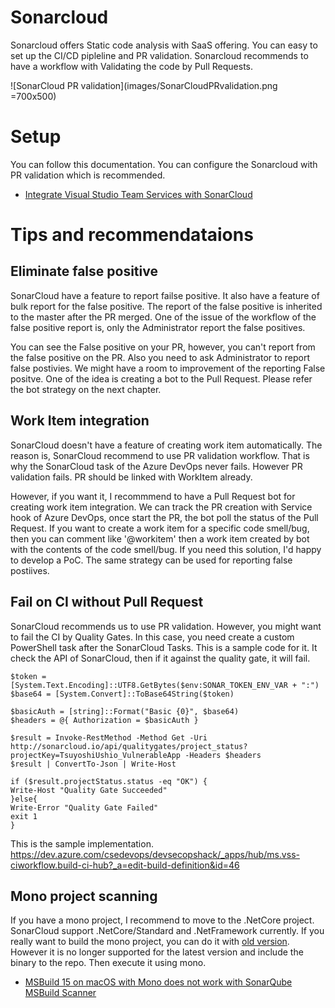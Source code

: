# Sonarcloud 

Sonarcloud offers Static code analysis with SaaS offering. You can easy to set up the CI/CD pipleline and PR validation. 
Sonarcloud recommends to have a workflow with Validating the code by Pull Requests. 

![SonarCloud PR validation](images/SonarCloudPRvalidation.png =700x500)

# Setup 

You can follow this documentation. You can configure the Sonarcloud with PR validation which is recommended. 

* [Integrate Visual Studio Team Services with SonarCloud](https://docs.microsoft.com/en-us/labs/devops/sonarcloudlab/)

# Tips and recommendataions

## Eliminate false positive 

SonarCloud have a feature to report failse positive. It also have a feature of bulk report for the false positive. 
The report of the false positive is inherited to the master after the PR merged. One of the issue of the workflow of the 
false positive report is, only the Administrator report the false positives. 
  
You can see the False positive on your PR, however, you can't report from the false positive on the PR. Also you need to ask 
Administrator to report false postivies. We might have a room to improvement of the reporting False positve. 
One of the idea is creating a bot to the Pull Request. Please refer the bot strategy on the next chapter. 

## Work Item integration 

SonarCloud doesn't have a feature of creating work item automatically. The reason is, SonarCloud recommend to use PR validation workflow. 
That is why the SonarCloud task of the Azure DevOps never fails. However PR validation fails. PR should be linked with WorkItem already. 

However, if you want it, I recommmend to have a Pull Request bot for creating work item integration. We can track the PR creation with 
Service hook of Azure DevOps, once start the PR, the bot poll the status of the Pull Request. If you want to create a work item for a specific code smell/bug, 
then you can comment like '@workitem' then a work item created by bot with the contents of the code smell/bug. 
If you need this solution, I'd happy to develop a PoC. The same strategy can be used for reporting false postiives.   

## Fail on CI without Pull Request

SonarCloud recommends us to use PR validation. However, you might want to fail the CI by Quality Gates. 
In this case, you need create a custom PowerShell task after the SonarCloud Tasks. This is a sample code for it. It check the API of SonarCloud, 
then if it against the quality gate, it will fail. 

```
$token = [System.Text.Encoding]::UTF8.GetBytes($env:SONAR_TOKEN_ENV_VAR + ":")
$base64 = [System.Convert]::ToBase64String($token)
 
$basicAuth = [string]::Format("Basic {0}", $base64)
$headers = @{ Authorization = $basicAuth }
 
$result = Invoke-RestMethod -Method Get -Uri http://sonarcloud.io/api/qualitygates/project_status?projectKey=TsuyoshiUshio_VulnerableApp -Headers $headers
$result | ConvertTo-Json | Write-Host
 
if ($result.projectStatus.status -eq "OK") {
Write-Host "Quality Gate Succeeded"
}else{
Write-Error "Quality Gate Failed"
exit 1
}
```

This is the sample implementation. 
https://dev.azure.com/csedevops/devsecopshack/_apps/hub/ms.vss-ciworkflow.build-ci-hub?_a=edit-build-definition&id=46


## Mono project scanning

If you have a mono project, I recommend to move to the .NetCore project. SonarCloud support .NetCore/Standard and .NetFramework currently. 
If you really want to build the mono project, you can do it with [old version](https://github.com/SonarSource/sonar-scanner-msbuild/releases?after=4.1.1.1164). However it is no longer supported for the latest version and 
include the binary to the repo. Then execute it using mono. 

* [MSBuild 15 on macOS with Mono does not work with SonarQube MSBuild Scanner](https://github.com/Microsoft/msbuild/issues/1956)


